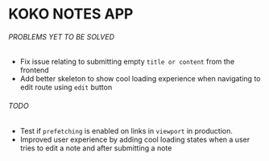 # KOKO NOTES APP

###### PROBLEMS YET TO BE SOLVED

- Fix issue relating to submitting empty `title or content` from the frontend
- Add better skeleton to show cool loading experience when navigating to edit route using `edit` button

###### TODO

- Test if `prefetching` is enabled on links in `viewport` in production.
- Improved user experience by adding cool loading states when a user tries to edit a note and after submitting a note
